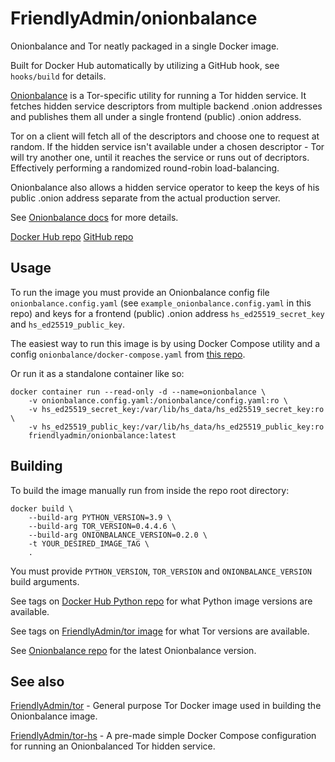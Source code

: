 # FriendlyAdmin/onionbalance

Onionbalance and Tor neatly packaged in a single Docker image.

Built for Docker Hub automatically by utilizing a GitHub hook, see `hooks/build` for details.

[Onionbalance](https://onionbalance-v3.readthedocs.io/en/latest/) is a Tor-specific utility for running a Tor hidden service. It fetches hidden service descriptors from multiple backend .onion addresses and publishes them all under a single frontend (public) .onion address.

Tor on a client will fetch all of the descriptors and choose one to request at random. If the hidden service isn't available under a chosen descriptor - Tor will try another one, until it reaches the service or runs out of decriptors. Effectively performing a randomized round-robin load-balancing. 

Onionbalance also allows a hidden service operator to keep the keys of his public .onion address separate from the actual production server.

See [Onionbalance docs](https://onionbalance-v3.readthedocs.io/en/latest/) for more details.

[Docker Hub repo](https://hub.docker.com/r/friendlyadmin/onionbalance)
[GitHub repo](https://github.com/FriendlyAdmin/onionbalance)

## Usage

To run the image you must provide an Onionbalance config file `onionbalance.config.yaml` (see `example_onionbalance.config.yaml` in this repo) and keys for a frontend (public) .onion address `hs_ed25519_secret_key` and `hs_ed25519_public_key`.

The easiest way to run this image is by using Docker Compose utility and a config `onionbalance/docker-compose.yaml` from [this repo](https://github.com/FriendlyAdmin/tor-hs).

Or run it as a standalone container like so:

```
docker container run --read-only -d --name=onionbalance \
    -v onionbalance.config.yaml:/onionbalance/config.yaml:ro \
    -v hs_ed25519_secret_key:/var/lib/hs_data/hs_ed25519_secret_key:ro \
    -v hs_ed25519_public_key:/var/lib/hs_data/hs_ed25519_public_key:ro
    friendlyadmin/onionbalance:latest
```

## Building

To build the image manually run from inside the repo root directory:

```
docker build \
    --build-arg PYTHON_VERSION=3.9 \
    --build-arg TOR_VERSION=0.4.4.6 \
    --build-arg ONIONBALANCE_VERSION=0.2.0 \
    -t YOUR_DESIRED_IMAGE_TAG \
    .
```

You must provide `PYTHON_VERSION`, `TOR_VERSION` and `ONIONBALANCE_VERSION` build arguments.

See tags on [Docker Hub Python repo](https://hub.docker.com/_/python) for what Python image versions are available.

See tags on [FriendlyAdmin/tor image](https://hub.docker.com/r/friendlyadmin/tor) for what Tor versions are available.

See [Onionbalance repo](https://gitlab.torproject.org/asn/onionbalance) for the latest Onionbalance version.

## See also

[FriendlyAdmin/tor](https://github.com/FriendlyAdmin/tor) - General purpose Tor Docker image used in building the Onionbalance image.

[FriendlyAdmin/tor-hs](https://github.com/FriendlyAdmin/tor-hs) - A pre-made simple Docker Compose configuration for running an Onionbalanced Tor hidden service.
